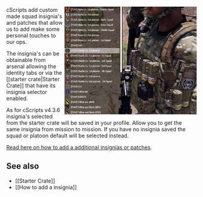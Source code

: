 <img align="right" width="350" src="https://github.com/7Cav/cScripts/blob/master/resourses/wikigfx/Insignia_Arsenal.png">cScripts add custom made squad insignia's and patches that allow us to add make some personal touches to our ops.

The insignia's can be obtainable from arsenal allowing the identity tabs or via the [[starter crate|Starter Crate]] that have its insignia selector enabled. 

As for cScripts v4.3.6 insignia's selected from the starter crate will be saved in your profile. Allow you to get the same insignia from mission to mission. If you have no insignia saved the squad or platoon default will be selected instead.

[Read here on how to add a additional insignias or patches](https://github.com/7Cav/cScripts/wiki/How-to-add-a-insignia). 

## See also
* [[Starter Crate]] 
* [[How to add a insignia]]